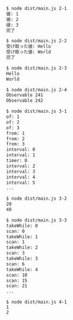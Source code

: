 ```bash
$ node dist/main.js 2-1
値: 1
値: 2
値: 3
完了
```

```bash
$ node dist/main.js 2-2
受け取った値: Hello
受け取った値: World
完了
```

```bash
$ node dist/main.js 2-3
Hello
World
```

```bash
$ node dist/main.js 2-4
Observable 241
Observable 242
```

```bash
$ node dist/main.js 3-1
of: 1
of: 2
of: 3
from: 1
from: 2
from: 3
interval: 0
interval: 1
timer: 0
interval: 2
interval: 3
interval: 4
interval: 5
...
```

```bash
$ node dist/main.js 3-2
20
40
```

```bash
$ node dist/main.js 3-3
takeWhile: 0
scan: 0
takeWhile: 1
scan: 1
takeWhile: 2
scan: 3
takeWhile: 3
scan: 6
takeWhile: 4
scan: 10
scan: 15
scan: 21
...
```

```baseh
$ node dist/main.js 4-1
1
2
```
